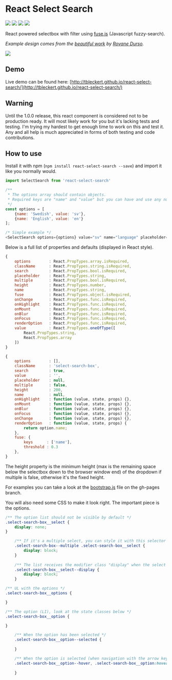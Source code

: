 # React Select Search

![](https://travis-ci.org/tbleckert/react-select-search.svg?branch=master) ![](https://img.shields.io/badge/license-MIT-blue.svg) ![](https://img.shields.io/npm/v/react-select-search.svg) ![](https://img.shields.io/npm/dm/react-select-search.svg)

React powered selectbox with filter using [fuse.js](https://github.com/krisk/Fuse) (Javascript fuzzy-search).

_Example design comes from the [beautiful work](https://dribbble.com/shots/1079035-Select-Album?list=searches&tag=select&offset=20) by [Rovane Durso](https://dribbble.com/RovaneDurso)._

![](https://dl.dropboxusercontent.com/u/6306766/react-select-search.png)

## Demo

Live demo can be found here: [http://tbleckert.github.io/react-select-search/](http://tbleckert.github.io/react-select-search/)

## Warning

Until the 1.0.0 release, this react component is considered not to be production ready. It will most likely work for you but it's lacking tests and testing. I'm trying my hardest to get enough time to work on this and test it. Any and all help is much appreciated in forms of both testing and code contributions.

## How to use

Install it with npm (`npm install react-select-search --save`) and import it like you normally would.

```javascript
import SelectSearch from 'react-select-search'

/**
 * The options array should contain objects.
 * Required keys are "name" and "value" but you can have and use any number of key/value pairs.
 */
const options = [
    {name: 'Swedish', value: 'sv'},
    {name: 'English', value: 'en'}
];

/* Simple example */
<SelectSearch options={options} value="sv" name="language" placeholder="Choose your language" />
```

Below is a full list of properties and defaults (displayed in React style).

```javascript
{
    options        : React.PropTypes.array.isRequired,
    className      : React.PropTypes.string.isRequired,
    search         : React.PropTypes.bool.isRequired,
    placeholder    : React.PropTypes.string,
    multiple       : React.PropTypes.bool.isRequired,
    height         : React.PropTypes.number,
    name           : React.PropTypes.string,
    fuse           : React.PropTypes.object.isRequired,
    onChange       : React.PropTypes.func.isRequired,
    onHighlight    : React.PropTypes.func.isRequired,
    onMount        : React.PropTypes.func.isRequired,
    onBlur         : React.PropTypes.func.isRequired,
    onFocus        : React.PropTypes.func.isRequired,
    renderOption   : React.PropTypes.func.isRequired,
    value          : React.PropTypes.oneOfType([
        React.PropTypes.string,
        React.PropTypes.array
    ])
}

{
    options        : [],
    className      : 'select-search-box',
    search         : true,
    value          : '',
    placeholder    : null,
    multiple       : false,
    height         : 200,
    name           : null,
    onHighlight    : function (value, state, props) {},
    onMount        : function (value, state, props) {},
    onBlur         : function (value, state, props) {},
    onFocus        : function (value, state, props) {},
    onChange       : function (value, state, props) {},
    renderOption   : function (value, state, props) {
        return option.name;
    },
    fuse: {
        keys      : ['name'],
        threshold : 0.3
    },
}
```

The height property is the minimum height (max is the remaining space below the selectbox down to the browser window end) of the dropdown if multiple is false, otherwise it's the fixed height. 

For examples you can take a look at the [bootstrap.js](https://github.com/tbleckert/react-select-search/blob/gh-pages/bootstrap.js) file on the gh-pages branch.

You will also need some CSS to make it look right. The important piece is the options.

```css
/** The option list should not be visible by default */
.select-search-box__select {
    display: none;
}

    /** If it's a multiple select, you can style it with this selector */
    .select-search-box--multiple .select-search-box__select {
        display: block;
    }
    
    /** The list receives the modifier class "display" when the select has focus */
    .select-search-box__select--display {
        display: block;
    }

/** UL with the options */
.select-search-box__options {

}

/** The option (LI), look at the state classes below */
.select-search-box__option {

}

    /** When the option has been selected */
    .select-search-box__option--selected {
    
    }

    /** When the option is selected (when navigation with the arrow keys, up/down) */
    .select-search-box__option--hover, .select-search-box__option:hover {
    
    }
```
